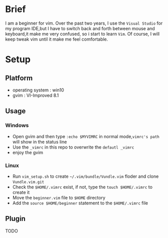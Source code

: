 # Brief

I am a beginner for vim. Over the past two years, I use the `Visual Studio` for my
program IDE,but I have to switch back and forth between mouse and keyboard,it make
me very confused, so i start to learn `Vim`.
Of course, I will keep tweak vim until it make me feel comfortable.

# Setup

## Platform 

* operating system : win10
* gvim : VI-Improved 8.1

## Usage 

### Windows
* Open gvim and then type `:echo $MYVIMRC` in normal mode,`vimrc's path` will show in the status line
* Use the `_vimrc` in this repo to overwrite the `defautl _vimrc`
* enjoy the gvim

### Linux

* Run `vim_setup.sh` to create `~/.vim/bundle/Vundle.vim` floder and clone `Vundle.vim.git` 
* Check the `$HOME/.vimrc` exist, if not, type the `touch $HOME/.vimrc` to create it
* Move the `beginner.vim` file to `$HOME` directory
* Add the `source $HOME/beginner` statement to the `$HOME/.vimrc` file

## Plugin
TODO


